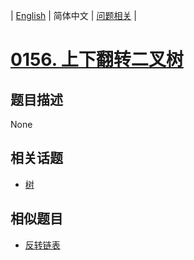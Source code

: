 
| [English](README_EN.md) | 简体中文 | [问题相关](QUESTION.md) |
# [0156. 上下翻转二叉树](https://leetcode-cn.com/problems/binary-tree-upside-down/)
## 题目描述
None
## 相关话题
- [树](https://leetcode-cn.com/tag/tree)
## 相似题目
- [反转链表](../0206/README.md)
